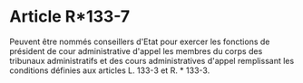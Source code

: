 # Article R*133-7

Peuvent être nommés conseillers d'Etat pour exercer les fonctions de président de cour administrative d'appel les membres du corps des tribunaux administratifs et des cours administratives d'appel remplissant les conditions définies aux articles L. 133-3 et R. * 133-3.
